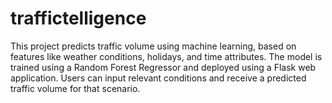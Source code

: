 # traffictelligence
This project predicts traffic volume using machine learning, based on features like weather conditions, holidays, and time attributes. The model is trained using a Random Forest Regressor and deployed using a Flask web application. Users can input relevant conditions and receive a predicted traffic volume for that scenario.
